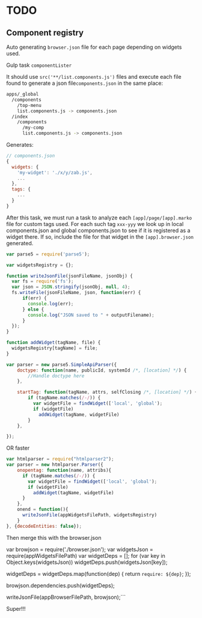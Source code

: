 TODO
====

Component registry
------------------

Auto generating `browser.json` file for each page depending on widgets used.

Gulp task `componentLister`

It should use `src('**/list.components.js')` files and execute each file found to generate a json file`components.json` in the same place:

```sh
apps/_global
  /components
    /top-menu
    list.components.js -> components.json
  /index
    /components
      /my-comp
      list.components.js -> components.json
```

Generates:

```js
// components.json
{
  widgets: {
    'my-widget': './x/y/zab.js',
    ...
  },
  tags: {
    ...
  }
}
```

After this task, we must run a task to analyze each `[app]/page/[app].marko` file for custom tags used. For each such tag `xxx-yyy` we look up in local components.json and global components.json to see if it is registered as a widget there. If so, include the file for that widget in the `[app].browser.json` generated.

```js
var parse5 = require('parse5');

var widgetsRegistry = {};

function writeJsonFile(jsonFileName, jsonObj) {
  var fs = require('fs');
  var json = JSON.stringify(jsonObj, null, 4);
  fs.writeFile(jsonFileName, json, function(err) {
      if(err) {
        console.log(err);
      } else {
        console.log("JSON saved to " + outputFilename);
      }
  });
}

function addWidget(tagName, file) {
  widgetsRegistry[tagName] = file;
}

var parser = new parse5.SimpleApiParser({
    doctype: function(name, publicId, systemId /*, [location] */) {
        //Handle doctype here
    },

    startTag: function(tagName, attrs, selfClosing /*, [location] */) {
        if (tagName.matches(/-/)) {
          var widgetFile = findWidget(['local', 'global');
          if (widgetFile)
            addWidget(tagName, widgetFile)
        }
    },

});
```

OR faster

```js
var htmlparser = require("htmlparser2");
var parser = new htmlparser.Parser({
    onopentag: function(name, attribs){
      if (tagName.matches(/-/)) {
        var widgetFile = findWidget(['local', 'global');
        if (widgetFile)
          addWidget(tagName, widgetFile)
      }
    },
    onend = function(){
      writeJsonFile(appWidgetsFilePath, widgetsRegistry)
    }
}, {decodeEntities: false});
```

Then merge this with the browser.json

var browjson = require('./browser.json'); var widgetsJson = require(appWidgetsFilePath) var widgetDeps = []; for (var key in Object.keys(widgetsJson)) widgetDeps.push(widgetsJson[key]);

widgetDeps = widgetDeps.map(function(dep) { return `require: ${dep}`; });

browjson.dependencies.push(widgetDeps);

writeJsonFile(appBrowserFilePath, browjson);\`\`\`

Super!!!
